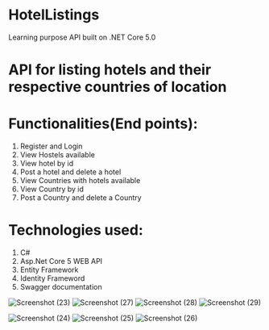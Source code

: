 # HotelListings
Learning purpose API built on .NET Core 5.0

# API for listing hotels and their respective countries of location
# Functionalities(End points):
  1. Register and Login 
  2. View Hostels available
  3. View hotel by id
  4. Post a hotel and delete a hotel
  5. View Countries with hotels available
  6. View Country by id 
  7. Post a Country and delete a Country

# Technologies used:
 1. C#
 2. Asp.Net Core 5 WEB API
 3. Entity Framework
 4. Identity Frameword
 5. Swagger documentation 


![Screenshot (23)](https://user-images.githubusercontent.com/54495258/109342359-cf0dd480-787c-11eb-94e0-81c19bc37ea1.png)
![Screenshot (27)](https://user-images.githubusercontent.com/54495258/109342410-e1880e00-787c-11eb-919d-69656dc3cec2.png)
![Screenshot (28)](https://user-images.githubusercontent.com/54495258/109342431-e64cc200-787c-11eb-9764-d26cc21dad26.png)
![Screenshot (29)](https://user-images.githubusercontent.com/54495258/109342496-fc5a8280-787c-11eb-81a3-904c21667e17.png)


![Screenshot (24)](https://user-images.githubusercontent.com/54495258/109342373-d2a15b80-787c-11eb-9636-5d70c887a2ff.png)
![Screenshot (25)](https://user-images.githubusercontent.com/54495258/109342381-d503b580-787c-11eb-925a-2b2004adb2ba.png)
![Screenshot (26)](https://user-images.githubusercontent.com/54495258/109342388-d7fea600-787c-11eb-8567-c64a64148bd9.png)
  
